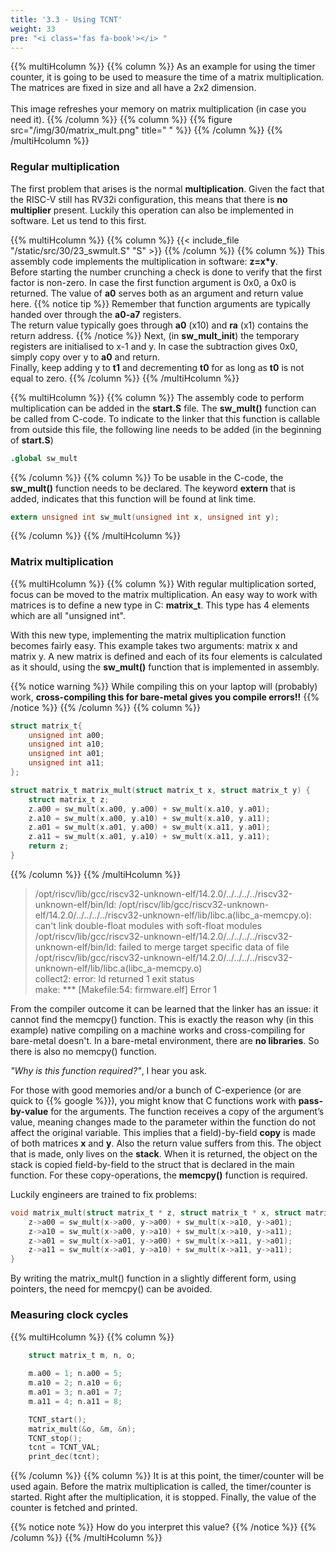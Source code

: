 ```yaml
---
title: '3.3 - Using TCNT'
weight: 33
pre: "<i class='fas fa-book'></i> "
---
```


{{% multiHcolumn %}}
{{% column %}}
As an example for using the timer counter, it is going to be used to measure the time of a matrix multiplication. The matrices are fixed in size and all have a 2x2 dimension.<br/><br/> This image refreshes your memory on matrix multiplication (in case you need it).
{{% /column %}}
{{% column %}}
{{% figure src="/img/30/matrix_mult.png" title=" " %}}
{{% /column %}}
{{% /multiHcolumn %}}

### Regular multiplication

The first problem that arises is the normal **multiplication**. Given the fact that the RISC-V still has RV32i configuration, this means that there is **no multiplier** present. Luckily this operation can also be implemented in software. Let us tend to this first.

{{% multiHcolumn %}}
{{% column %}}
{{< include_file "/static/src/30/23_swmult.S" "S" >}}
{{% /column %}}
{{% column %}}
This assembly code implements the multiplication in software: **z=x*y**.<br/> Before starting the number crunching a check is done to verify that the first factor is non-zero. In case the first function argument is 0x0, a 0x0 is returned. The value of **a0** serves both as an argument and return value here.
{{% notice tip %}}
Remember that function arguments are typically handed over through the **a0-a7** registers.<br/>The return value typically goes through **a0** (x10) and **ra** (x1) contains the return address. 
{{% /notice %}}
Next, (in **sw_mult_init**) the temporary registers are initialised to x-1 and y. In case the subtraction gives 0x0, simply copy over y to **a0** and return.<br/>
Finally, keep adding y to **t1** and decrementing **t0** for as long as **t0** is not equal to zero.
{{% /column %}}
{{% /multiHcolumn %}}

{{% multiHcolumn %}}
{{% column %}}
The assembly code to perform multiplication can be added in the **start.S** file. The **sw_mult()** function can be called from C-code. To indicate to the linker that this function is callable from outside this file, the following line needs to be added (in the beginning of **start.S**)
```S
.global sw_mult
```
{{% /column %}}
{{% column %}}
To be usable in the C-code, the **sw_mult()** function needs to be declared. The keyword **extern** that is added, indicates that this function will be found at link time.
```C
extern unsigned int sw_mult(unsigned int x, unsigned int y);
```
{{% /column %}}
{{% /multiHcolumn %}}

### Matrix multiplication

{{% multiHcolumn %}}
{{% column %}}
With regular multiplication sorted, focus can be moved to the matrix multiplication. An easy way to work with matrices is to define a new type in C: **matrix_t**. This type has 4 elements which are all "unsigned int".

With this new type, implementing the matrix multiplication function becomes fairly easy. This example takes two arguments: matrix x and matrix y. A new matrix is defined and each of its four elements is calculated as it should, using the **sw_mult()** function that is implemented in assembly.

<!-- Different types for notices are: info (yellow), tip (green), warning (red), note (blue)-->
{{% notice warning %}}
While compiling this on your laptop will (probably) work, **cross-compiling this for bare-metal gives you compile errors!!**
{{% /notice %}}
{{% /column %}}
{{% column %}}
```C
struct matrix_t{
	unsigned int a00;
	unsigned int a10;
	unsigned int a01;
	unsigned int a11;
};

struct matrix_t matrix_mult(struct matrix_t x, struct matrix_t y) {
	struct matrix_t z;
	z.a00 = sw_mult(x.a00, y.a00) + sw_mult(x.a10, y.a01);
	z.a10 = sw_mult(x.a00, y.a10) + sw_mult(x.a10, y.a11);
	z.a01 = sw_mult(x.a01, y.a00) + sw_mult(x.a11, y.a01);
	z.a11 = sw_mult(x.a01, y.a10) + sw_mult(x.a11, y.a11);
	return z;
}
```
{{% /column %}}
{{% /multiHcolumn %}}

> /opt/riscv/lib/gcc/riscv32-unknown-elf/14.2.0/../../../../riscv32-unknown-elf/bin/ld: /opt/riscv/lib/gcc/riscv32-unknown-elf/14.2.0/../../../../riscv32-unknown-elf/lib/libc.a(libc_a-memcpy.o): can't link double-float modules with soft-float modules<br/>
>/opt/riscv/lib/gcc/riscv32-unknown-elf/14.2.0/../../../../riscv32-unknown-elf/bin/ld: failed to merge target specific data of file /opt/riscv/lib/gcc/riscv32-unknown-elf/14.2.0/../../../../riscv32-unknown-elf/lib/libc.a(libc_a-memcpy.o) <br/>
>collect2: error: ld returned 1 exit status<br/>
>make: *** [Makefile:54: firmware.elf] Error 1<br/>

From the compiler outcome it can be learned that the linker has an issue: it cannot find the memcpy() function. This is exactly the reason why (in this example) native compiling on a machine works and cross-compiling for bare-metal doesn't. In a bare-metal environment, there are **no libraries**. So there is also no memcpy() function.

*"Why is this function required?"*, I hear you ask.

For those with good memories and/or a bunch of C-experience (or are quick to {{% google %}}), you might know that C functions work with **pass-by-value** for the arguments. The function receives a copy of the argument’s value, meaning changes made to the parameter within the function do not affect the original variable. This implies that a field)-by-field **copy** is made of both matrices **x** and **y**. Also the return value suffers from this. The object that is made, only lives on the **stack**. When it is returned, the object on the stack is copied field-by-field to the struct that is declared in the main function. For these copy-operations, the **memcpy()** function is required.

Luckily engineers are trained to fix problems:

```C
void matrix_mult(struct matrix_t * z, struct matrix_t * x, struct matrix_t * y) {
	z->a00 = sw_mult(x->a00, y->a00) + sw_mult(x->a10, y->a01);
	z->a10 = sw_mult(x->a00, y->a10) + sw_mult(x->a10, y->a11);
	z->a01 = sw_mult(x->a01, y->a00) + sw_mult(x->a11, y->a01);
	z->a11 = sw_mult(x->a01, y->a10) + sw_mult(x->a11, y->a11);
}
```

By writing the matrix_mult() function in a slightly different form, using pointers, the need for memcpy() can be avoided.

### Measuring clock cycles

{{% multiHcolumn %}}
{{% column %}}
```C
	struct matrix_t m, n, o;
	
	m.a00 = 1; n.a00 = 5;
	m.a10 = 2; n.a10 = 6;
	m.a01 = 3; n.a01 = 7;
	m.a11 = 4; n.a11 = 8;

	TCNT_start();
	matrix_mult(&o, &m, &n);
	TCNT_stop();
	tcnt = TCNT_VAL;
	print_dec(tcnt);

```
{{% /column %}}
{{% column %}}
It is at this point, the timer/counter will be used again. Before the matrix multiplication is called, the timer/counter is started. Right after the multiplication, it is stopped. Finally, the value of the counter is fetched and printed.

<!-- Different types for notices are: info (yellow), tip (green), warning (red), note (blue)-->
{{% notice note %}}
How do you interpret this value?
{{% /notice %}}
{{% /column %}}
{{% /multiHcolumn %}}